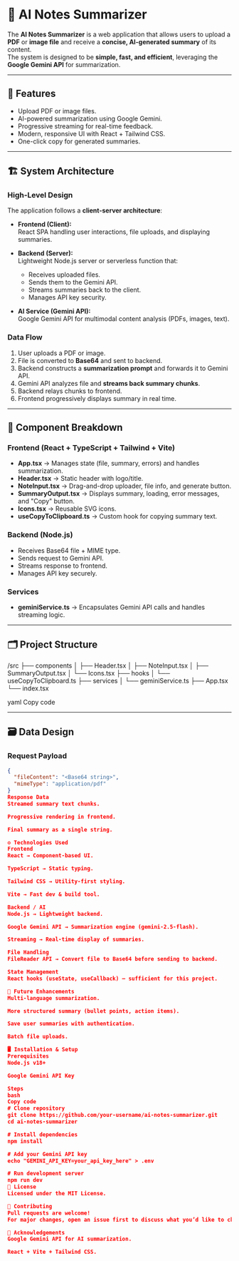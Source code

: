 # 📄 AI Notes Summarizer

The **AI Notes Summarizer** is a web application that allows users to upload a **PDF** or **image file** and receive a **concise, AI-generated summary** of its content.  
The system is designed to be **simple, fast, and efficient**, leveraging the **Google Gemini API** for summarization.

---

## 🚀 Features
- Upload PDF or image files.
- AI-powered summarization using Google Gemini.
- Progressive streaming for real-time feedback.
- Modern, responsive UI with React + Tailwind CSS.
- One-click copy for generated summaries.

---

## 🏗️ System Architecture

### High-Level Design
The application follows a **client-server architecture**:

- **Frontend (Client):**  
  React SPA handling user interactions, file uploads, and displaying summaries.

- **Backend (Server):**  
  Lightweight Node.js server or serverless function that:
  - Receives uploaded files.  
  - Sends them to the Gemini API.  
  - Streams summaries back to the client.  
  - Manages API key security.  

- **AI Service (Gemini API):**  
  Google Gemini API for multimodal content analysis (PDFs, images, text).

### Data Flow
1. User uploads a PDF or image.  
2. File is converted to **Base64** and sent to backend.  
3. Backend constructs a **summarization prompt** and forwards it to Gemini API.  
4. Gemini API analyzes file and **streams back summary chunks**.  
5. Backend relays chunks to frontend.  
6. Frontend progressively displays summary in real time.  

---

## 🔧 Component Breakdown

### Frontend (React + TypeScript + Tailwind + Vite)
- **App.tsx** → Manages state (file, summary, errors) and handles summarization.  
- **Header.tsx** → Static header with logo/title.  
- **NoteInput.tsx** → Drag-and-drop uploader, file info, and generate button.  
- **SummaryOutput.tsx** → Displays summary, loading, error messages, and "Copy" button.  
- **Icons.tsx** → Reusable SVG icons.  
- **useCopyToClipboard.ts** → Custom hook for copying summary text.  

### Backend (Node.js)
- Receives Base64 file + MIME type.  
- Sends request to Gemini API.  
- Streams response to frontend.  
- Manages API key securely.  

### Services
- **geminiService.ts** → Encapsulates Gemini API calls and handles streaming logic.  

---

## 🗂️ Project Structure
/src
├── components
│ ├── Header.tsx
│ ├── NoteInput.tsx
│ ├── SummaryOutput.tsx
│ └── Icons.tsx
├── hooks
│ └── useCopyToClipboard.ts
├── services
│ └── geminiService.ts
├── App.tsx
└── index.tsx

yaml
Copy code

---

## 🗃️ Data Design

### Request Payload
```json
{
  "fileContent": "<Base64 string>",
  "mimeType": "application/pdf"
}
Response Data
Streamed summary text chunks.

Progressive rendering in frontend.

Final summary as a single string.

⚙️ Technologies Used
Frontend
React → Component-based UI.

TypeScript → Static typing.

Tailwind CSS → Utility-first styling.

Vite → Fast dev & build tool.

Backend / AI
Node.js → Lightweight backend.

Google Gemini API → Summarization engine (gemini-2.5-flash).

Streaming → Real-time display of summaries.

File Handling
FileReader API → Convert file to Base64 before sending to backend.

State Management
React hooks (useState, useCallback) — sufficient for this project.

📌 Future Enhancements
Multi-language summarization.

More structured summary (bullet points, action items).

Save user summaries with authentication.

Batch file uploads.

🖥️ Installation & Setup
Prerequisites
Node.js v18+

Google Gemini API Key

Steps
bash
Copy code
# Clone repository
git clone https://github.com/your-username/ai-notes-summarizer.git
cd ai-notes-summarizer

# Install dependencies
npm install

# Add your Gemini API key
echo "GEMINI_API_KEY=your_api_key_here" > .env

# Run development server
npm run dev
📜 License
Licensed under the MIT License.

🤝 Contributing
Pull requests are welcome!
For major changes, open an issue first to discuss what you’d like to change.

🌟 Acknowledgements
Google Gemini API for AI summarization.

React + Vite + Tailwind CSS.
